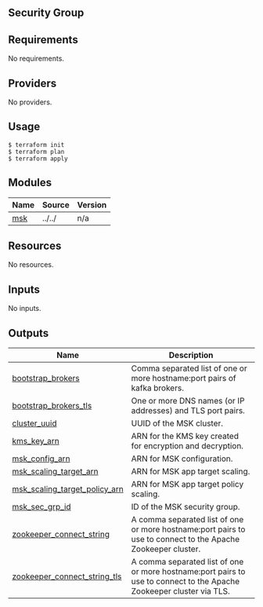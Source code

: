 ## Security Group

## Requirements

No requirements.

## Providers

No providers.

## Usage

```shell
$ terraform init
$ terraform plan
$ terraform apply
```

## Modules

| Name | Source | Version |
|------|--------|---------|
| <a name="module_msk"></a> [msk](#module\_msk) | ../../ | n/a |

## Resources

No resources.

## Inputs

No inputs.

## Outputs

| Name | Description |
|------|-------------|
| <a name="output_bootstrap_brokers"></a> [bootstrap\_brokers](#output\_bootstrap\_brokers) | Comma separated list of one or more hostname:port pairs of kafka brokers. |
| <a name="output_bootstrap_brokers_tls"></a> [bootstrap\_brokers\_tls](#output\_bootstrap\_brokers\_tls) | One or more DNS names (or IP addresses) and TLS port pairs. |
| <a name="output_cluster_uuid"></a> [cluster\_uuid](#output\_cluster\_uuid) | UUID of the MSK cluster. |
| <a name="output_kms_key_arn"></a> [kms\_key\_arn](#output\_kms\_key\_arn) | ARN for the KMS key created for encryption and decryption. |
| <a name="output_msk_config_arn"></a> [msk\_config\_arn](#output\_msk\_config\_arn) | ARN for MSK configuration. |
| <a name="output_msk_scaling_target_arn"></a> [msk\_scaling\_target\_arn](#output\_msk\_scaling\_target\_arn) | ARN for MSK app target scaling. |
| <a name="output_msk_scaling_target_policy_arn"></a> [msk\_scaling\_target\_policy\_arn](#output\_msk\_scaling\_target\_policy\_arn) | ARN for MSK app target policy scaling. |
| <a name="output_msk_sec_grp_id"></a> [msk\_sec\_grp\_id](#output\_msk\_sec\_grp\_id) | ID of the MSK security group. |
| <a name="output_zookeeper_connect_string"></a> [zookeeper\_connect\_string](#output\_zookeeper\_connect\_string) | A comma separated list of one or more hostname:port pairs to use to connect to the Apache Zookeeper cluster. |
| <a name="output_zookeeper_connect_string_tls"></a> [zookeeper\_connect\_string\_tls](#output\_zookeeper\_connect\_string\_tls) | A comma separated list of one or more hostname:port pairs to use to connect to the Apache Zookeeper cluster via TLS. |
